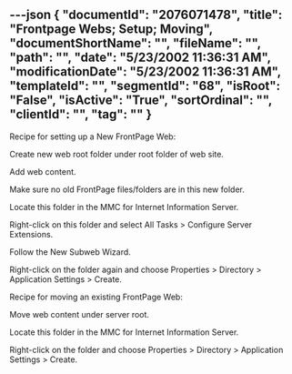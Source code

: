 ---json
{
  "documentId": "2076071478",
  "title": "Frontpage Webs; Setup; Moving",
  "documentShortName": "",
  "fileName": "",
  "path": "",
  "date": "5/23/2002 11:36:31 AM",
  "modificationDate": "5/23/2002 11:36:31 AM",
  "templateId": "",
  "segmentId": "68",
  "isRoot": "False",
  "isActive": "True",
  "sortOrdinal": "",
  "clientId": "",
  "tag": ""
}
---

Recipe for setting up a New FrontPage Web:

Create new web root folder under root folder of web site. 

Add web content.

Make sure no old FrontPage files/folders are in this new folder.

Locate this folder in the MMC for Internet Information Server.

Right-click on this folder and select All Tasks &gt; Configure Server Extensions.

Follow the New Subweb Wizard.

Right-click on the folder again and choose Properties &gt; Directory &gt; Application Settings &gt; Create.


Recipe for moving an existing FrontPage Web:

Move web content under server root.

Locate this folder in the MMC for Internet Information Server.

Right-click on the folder and choose Properties &gt; Directory &gt; Application Settings &gt; Create.
